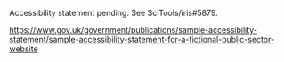 Accessibility statement pending. See SciTools/iris#5879.

https://www.gov.uk/government/publications/sample-accessibility-statement/sample-accessibility-statement-for-a-fictional-public-sector-website
